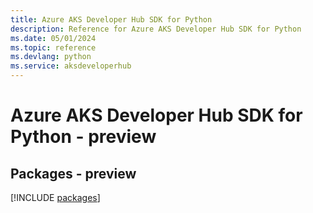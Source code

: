 ```yaml
---
title: Azure AKS Developer Hub SDK for Python
description: Reference for Azure AKS Developer Hub SDK for Python
ms.date: 05/01/2024
ms.topic: reference
ms.devlang: python
ms.service: aksdeveloperhub
---
```

# Azure AKS Developer Hub SDK for Python - preview
## Packages - preview
[!INCLUDE [packages](aks-developer-hub-index.md)]
